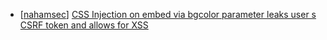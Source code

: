 * [[nahamsec](https://hackerone.com/nahamsec)] [CSS Injection on embed via bgcolor parameter leaks user s CSRF token and allows for XSS ](https://hackerone.com/reports/386334)

